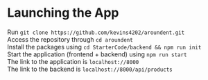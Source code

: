 # Launching the App
Run
`git clone https://github.com/kevins4202/aroundent.git`\
Access the repository through
`cd aroundent`\
Install the packages using
`cd StarterCode/backend && npm run init`\
Start the application (frontend + backend) using 
`npm run start`\
The link to the application is 
`localhost://8000`\
The link to the backend is
`localhost://8000/api/products`
